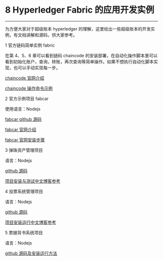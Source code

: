 ﻿# 8 Hyperledger Fabric 的应用开发实例

---

为方便大家对于超级账本 hyperledger 的理解，这里给出一些超级账本的开发实例，有文档讲解和源码，供大家参考。

1 官方链码简单实例 fabric

在第 4、5、6 章可以看到链码 chaincode 的安装部署，在自动化操作脚本里可以看到初始化账户，查询，转账，再次查询等简单操作。如果不想执行自动化脚本实现，也可以手动实现每一步。

[chaincode 官网介绍](https://hyperledger-fabric.readthedocs.io/en/release-1.2/build_network.html)

[chaincode 操作命令示例](https://hyperledger-fabric.readthedocs.io/en/latest/chaincode4noah.html#what-is-chaincode)

2 官方示例项目 fabcar

使用语言：Nodejs

[fabcar github 源码](https://github.com/hyperledger/fabric-samples)

[fabcar 官网介绍](https://github.com/hyperledger/fabric/blob/release-1.2/docs/source/understand_fabcar_network.rst)

[fabcar 官网安装步骤](https://hyperledger-fabric.readthedocs.io/en/release-1.2/write_first_app.html)

3 弹珠资产管理项目

语言：Nodejs

[github 源码](https://github.com/IBM-Blockchain/Marbles)

[项目安装与测试中文博客参考](https://blog.csdn.net/lengxue789/article/details/79731363)

4 投票系统管理项目

语言：Nodejs

[github 源码](https://github.com/didianV5/voteApp)

[项目安装运行中文博客参考](https://blog.csdn.net/lengxue789/article/details/79731372)

5 票据背书系统项目

语言：Nodejs

[github 源码及安装运行方法](https://github.com/ChainNova/trainingProjects/tree/master/billEndorse)

